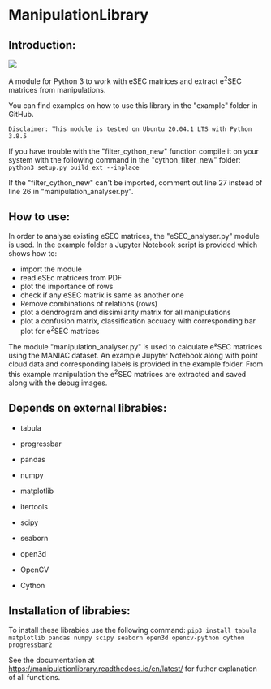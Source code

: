 # ManipulationLibrary

Introduction:
-------------
[![](https://img.shields.io/badge/docs-blue.svg)](https://manipulationlibrary.readthedocs.io/en/latest/)


A module for Python 3 to work with eSEC matrices and extract e$^2$SEC matrices from manipulations. 

You can find examples on how to use this library in the "example" folder in GitHub.

	Disclaimer: This module is tested on Ubuntu 20.04.1 LTS with Python 3.8.5

If you have trouble with the "filter_cython_new" function compile it on your system
with the following command in the "cython_filter_new" folder: ``python3 setup.py build_ext --inplace``

If the "filter_cython_new" can't be imported, comment out line 27 instead of line 26 in "manipulation_analyser.py".

How to use:
-----------

In order to analyse existing eSEC matrices, the "eSEC_analyser.py" module is used. In the example folder a Jupyter Notebook script is provided which shows how to:
* import the module
* read eSEc matricers from PDF
* plot the importance of rows
* check if any eSEC matrix is same as another one
* Remove combinations of relations (rows)
* plot a dendrogram and dissimilarity matrix for all manipulations
* plot a confusion matrix, classification accuacy with corresponding bar plot for e$^2$SEC matrices

The module "manipulation_analyser.py" is used to calculate e²SEC matrices using the MANIAC dataset. An example Jupyter Notebook along with point cloud data and corresponding labels is provided in the example folder. From this example manipulation the e$^2$SEC matrices are extracted and saved along with the debug images.

Depends on external librabies:
------------------------------

* tabula

* progressbar

* pandas

* numpy

* matplotlib

* itertools

* scipy

* seaborn

* open3d

* OpenCV

* Cython

Installation of librabies:
--------------------------

To install these librabies use the following command:
	``pip3 install tabula matplotlib pandas numpy scipy seaborn open3d opencv-python cython progressbar2``

See the documentation at https://manipulationlibrary.readthedocs.io/en/latest/ for futher explanation of all functions.

